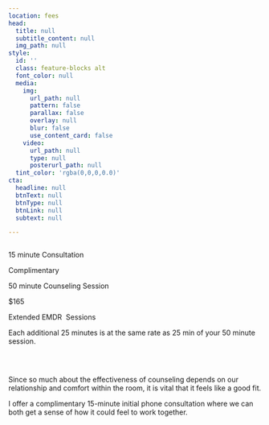 ```yaml
---
location: fees
head:
  title: null
  subtitle_content: null
  img_path: null
style:
  id: ''
  class: feature-blocks alt
  font_color: null
  media:
    img:
      url_path: null
      pattern: false
      parallax: false
      overlay: null
      blur: false
      use_content_card: false
    video:
      url_path: null
      type: null
      posterurl_path: null
  tint_color: 'rgba(0,0,0,0.0)'
cta:
  headline: null
  btnText: null
  btnType: null
  btnLink: null
  subtext: null

---
```

<div class="d-flex align-items-center justify-content-around row">
<div class="col-12 col-lg-8 row prices-row" style="margin-top: 2em;">
<div class="col-12 col-sm-4 text-center">
<p class="underlined-text">15 minute Consultation</p>
<p>Complimentary</p>
</div>
<div class="col-12 col-sm-4 text-center">
<p class="underlined-text">50 minute Counseling Session</p>
<p>$165</p>
</div>
<div class="col-12 col-sm-4 text-center">
<p class="underlined-text">Extended EMDR&nbsp; Sessions</p>
<p>Each additional 25 minutes is at the same rate as 25 min of your 50 minute session.</p>
</div>
</div>
<div class="col-sm-12 row ">&nbsp;</div>
<div class="col-sm-10 col-md-8 col-lg-6 " style="margin-top: 2em;">
<p>Since so much about the effectiveness of counseling depends on our relationship and comfort within the room, it is vital that it feels like a good fit.</p>
<p>I offer a complimentary 15-minute initial phone consultation where we can both get a sense of how it could feel to work together.</p>
</div>
</div>
